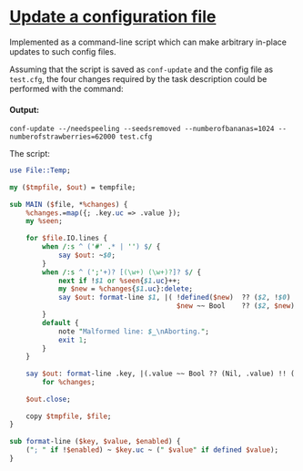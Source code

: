 [1]: https://rosettacode.org/wiki/Update_a_configuration_file

# [Update a configuration file][1]

Implemented as a command-line script which can make arbitrary in-place updates to such config files.



Assuming that the script is saved as `conf-update` and the config file as `test.cfg`, the four changes required by the task description could be performed with the command:


#### Output:
```
conf-update --/needspeeling --seedsremoved --numberofbananas=1024 --numberofstrawberries=62000 test.cfg
```


The script:

```perl
use File::Temp;
 
my ($tmpfile, $out) = tempfile;
 
sub MAIN ($file, *%changes) {
    %changes.=map({; .key.uc => .value });
    my %seen;
 
    for $file.IO.lines {
        when /:s ^ ('#' .* | '') $/ {
            say $out: ~$0;
        }
        when /:s ^ (';'+)? [(\w+) (\w+)?]? $/ {
            next if !$1 or %seen{$1.uc}++;
            my $new = %changes{$1.uc}:delete;
            say $out: format-line $1, |( !defined($new)  ?? ($2, !$0)  !!
                                         $new ~~ Bool    ?? ($2, $new) !! ($new, True) );
        }
        default {
            note "Malformed line: $_\nAborting.";
            exit 1;
        }
    }
 
    say $out: format-line .key, |(.value ~~ Bool ?? (Nil, .value) !! (.value, True))
        for %changes;
 
    $out.close;
 
    copy $tmpfile, $file;
}
 
sub format-line ($key, $value, $enabled) {
    ("; " if !$enabled) ~ $key.uc ~ (" $value" if defined $value);
}
```